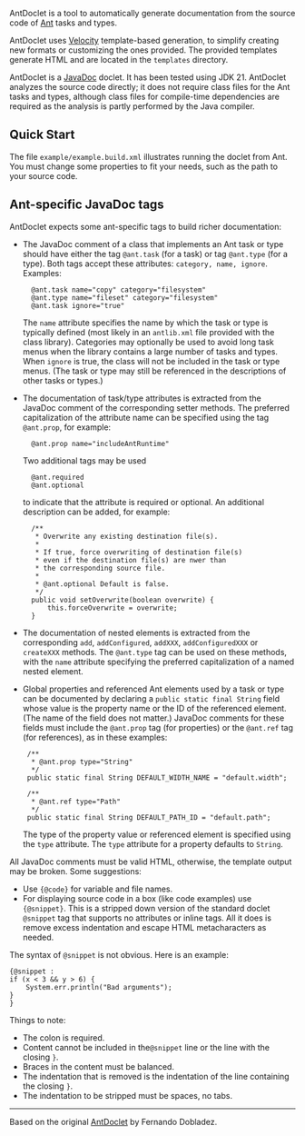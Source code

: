 
AntDoclet is a tool to automatically generate documentation from the source code of
[Ant](https://ant.apache.org) tasks and types.

AntDoclet uses [Velocity](https://velocity.apache.org/) template-based generation, to
simplify creating new formats or customizing the ones provided.  The provided
templates generate HTML and are located in the
`templates` directory.

AntDoclet is a [JavaDoc](https://docs.oracle.com/en/java/javase/21/javadoc) doclet.
It has been tested using JDK 21.
AntDoclet analyzes the source code directly; it does not require
class files for the Ant tasks and types, although class files for
compile-time dependencies are
required as the analysis is partly performed by the Java compiler.


Quick Start
-----------

The file `example/example.build.xml` illustrates running the doclet from
Ant. You must change some properties to fit your needs, such as the path to
your source code.


Ant-specific JavaDoc tags
-------------------------

AntDoclet expects some ant-specific tags to build richer documentation:

* The JavaDoc comment of a class that implements an Ant task or type
  should have either the tag `@ant.task`
  (for a task) or tag `@ant.type` (for a type).
  Both tags accept these attributes: `category, name, ignore`. Examples:

        @ant.task name="copy" category="filesystem"
        @ant.type name="fileset" category="filesystem"
        @ant.task ignore="true"
  The `name` attribute specifies the name by which the task or type is typically defined
  (most likely in an `antlib.xml` file provided with the class library).
  Categories may optionally be used to avoid long task menus when the library
  contains a large number of tasks and types.
  When `ignore` is true, the class will not be included in the
  task or type menus. (The task or type may still be referenced in the descriptions of
  other tasks or types.)

* The documentation of task/type attributes is extracted from the JavaDoc comment of the
  corresponding
  setter methods. The preferred capitalization of the attribute name can be specified using
  the tag `@ant.prop`, for example:
  
        @ant.prop name="includeAntRuntime"

  Two additional tags may be used

        @ant.required 
        @ant.optional

  to indicate that the attribute is required or optional. An additional description can
  be added, for example:

        /**
         * Overwrite any existing destination file(s).
         *
         * If true, force overwriting of destination file(s)
         * even if the destination file(s) are nwer than
         * the corresponding source file.
         *
         * @ant.optional Default is false.
         */
        public void setOverwrite(boolean overwrite) {
            this.forceOverwrite = overwrite;
        }

 * The documentation of nested elements is extracted from the corresponding `add`,
   `addConfigured`, `addXXX`, `addConfiguredXXX` or `createXXX` methods.
   The `@ant.type` tag can be used on these methods, with the `name` attribute
   specifying the preferred capitalization of a named nested element.

 * Global properties and referenced Ant elements used by a task or type can be documented by
   declaring a `public static final String` field whose value is the property name or the
   ID of the referenced element. (The name of the field does not matter.)
   JavaDoc comments for these fields must include
   the `@ant.prop` tag (for properties) or the `@ant.ref` tag (for references),
   as in these examples:
 
        /**
         * @ant.prop type="String"
         */
        public static final String DEFAULT_WIDTH_NAME = "default.width";

        /**
         * @ant.ref type="Path"
         */
        public static final String DEFAULT_PATH_ID = "default.path";

   The type of the property value or referenced element is specified using the `type` attribute.
   The `type` attribute for a property defaults to `String`.

All JavaDoc comments must be valid HTML, otherwise, the template
output may be broken. Some suggestions:

* Use `{@code}` for variable and file names.
* For displaying source code in a box (like code examples) use `{@snippet}`. This is a stripped down
  version of the standard doclet `@snippet` tag that supports no attributes or inline tags. All it does
  is remove excess indentation and escape HTML metacharacters as needed.

The syntax of `@snippet` is not obvious. Here is an example:

    {@snippet :
    if (x < 3 && y > 6) {
        System.err.println("Bad arguments");
    }
    }

Things to note:
 * The colon is required.
 * Content cannot be included in the`@snippet` line or the line with the
   closing `}`.
 * Braces in the content must be balanced.
 * The indentation that is removed is the indentation of the line containing the closing `}`.
 * The indentation to be stripped must be spaces, no tabs.

<hr>

Based on the original [AntDoclet](https://github.com/dobladez/antdocle) by Fernando Dobladez.
